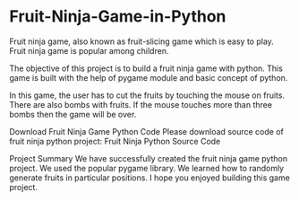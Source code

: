 # Fruit-Ninja-Game-in-Python

Fruit ninja game, also known as fruit-slicing game which is easy to play. Fruit ninja game is popular among children.

The objective of this project is to build a fruit ninja game with python. This game is built with the help of pygame module and basic concept of python.

In this game, the user has to cut the fruits by touching the mouse on fruits. There are also bombs with fruits. If the mouse touches more than three bombs then the game will be over.

Download Fruit Ninja Game Python Code
Please download source code of fruit ninja python project: Fruit Ninja Python Source Code

Project Summary
We have successfully created the fruit ninja game python project. We used the popular pygame library. We learned how to randomly generate fruits in particular positions. I hope you enjoyed building this game project.
